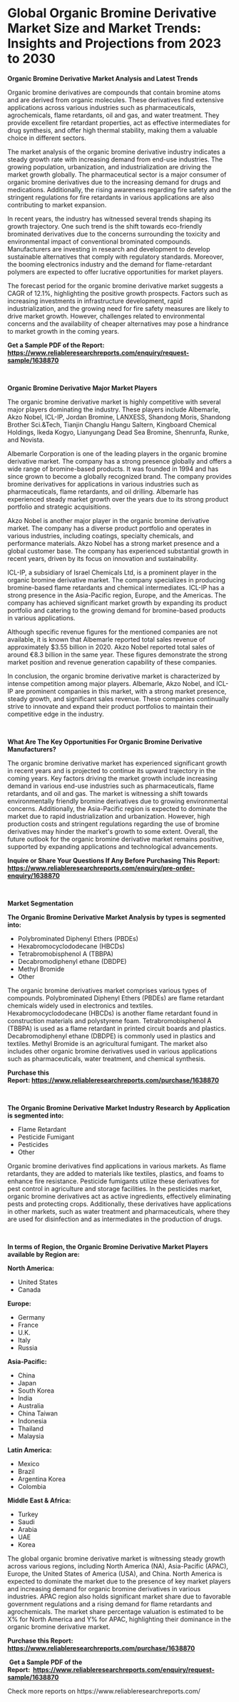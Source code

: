 <p><h1>Global Organic Bromine Derivative Market Size and Market Trends: Insights and Projections from 2023 to 2030</h1></p><p><strong>Organic Bromine Derivative Market Analysis and Latest Trends</strong></p>
<p><p>Organic bromine derivatives are compounds that contain bromine atoms and are derived from organic molecules. These derivatives find extensive applications across various industries such as pharmaceuticals, agrochemicals, flame retardants, oil and gas, and water treatment. They provide excellent fire retardant properties, act as effective intermediates for drug synthesis, and offer high thermal stability, making them a valuable choice in different sectors.</p><p>The market analysis of the organic bromine derivative industry indicates a steady growth rate with increasing demand from end-use industries. The growing population, urbanization, and industrialization are driving the market growth globally. The pharmaceutical sector is a major consumer of organic bromine derivatives due to the increasing demand for drugs and medications. Additionally, the rising awareness regarding fire safety and the stringent regulations for fire retardants in various applications are also contributing to market expansion.</p><p>In recent years, the industry has witnessed several trends shaping its growth trajectory. One such trend is the shift towards eco-friendly brominated derivatives due to the concerns surrounding the toxicity and environmental impact of conventional brominated compounds. Manufacturers are investing in research and development to develop sustainable alternatives that comply with regulatory standards. Moreover, the booming electronics industry and the demand for flame-retardant polymers are expected to offer lucrative opportunities for market players.</p><p>The forecast period for the organic bromine derivative market suggests a CAGR of 12.1%, highlighting the positive growth prospects. Factors such as increasing investments in infrastructure development, rapid industrialization, and the growing need for fire safety measures are likely to drive market growth. However, challenges related to environmental concerns and the availability of cheaper alternatives may pose a hindrance to market growth in the coming years.</p></p>
<p><strong>Get a Sample PDF of the Report:&nbsp; <a href="https://www.reliableresearchreports.com/enquiry/request-sample/1638870">https://www.reliableresearchreports.com/enquiry/request-sample/1638870</a></strong></p>
<p>&nbsp;</p>
<p><strong>Organic Bromine Derivative Major Market Players</strong></p>
<p><p>The organic bromine derivative market is highly competitive with several major players dominating the industry. These players include Albemarle, Akzo Nobel, ICL-IP, Jordan Bromine, LANXESS, Shandong Moris, Shandong Brother Sci.&Tech, Tianjin Changlu Hangu Saltern, Kingboard Chemical Holdings, Ikeda Kogyo, Lianyungang Dead Sea Bromine, Shenrunfa, Runke, and Novista.</p><p>Albemarle Corporation is one of the leading players in the organic bromine derivative market. The company has a strong presence globally and offers a wide range of bromine-based products. It was founded in 1994 and has since grown to become a globally recognized brand. The company provides bromine derivatives for applications in various industries such as pharmaceuticals, flame retardants, and oil drilling. Albemarle has experienced steady market growth over the years due to its strong product portfolio and strategic acquisitions.</p><p>Akzo Nobel is another major player in the organic bromine derivative market. The company has a diverse product portfolio and operates in various industries, including coatings, specialty chemicals, and performance materials. Akzo Nobel has a strong market presence and a global customer base. The company has experienced substantial growth in recent years, driven by its focus on innovation and sustainability.</p><p>ICL-IP, a subsidiary of Israel Chemicals Ltd, is a prominent player in the organic bromine derivative market. The company specializes in producing bromine-based flame retardants and chemical intermediates. ICL-IP has a strong presence in the Asia-Pacific region, Europe, and the Americas. The company has achieved significant market growth by expanding its product portfolio and catering to the growing demand for bromine-based products in various applications.</p><p>Although specific revenue figures for the mentioned companies are not available, it is known that Albemarle reported total sales revenue of approximately $3.55 billion in 2020. Akzo Nobel reported total sales of around €8.3 billion in the same year. These figures demonstrate the strong market position and revenue generation capability of these companies.</p><p>In conclusion, the organic bromine derivative market is characterized by intense competition among major players. Albemarle, Akzo Nobel, and ICL-IP are prominent companies in this market, with a strong market presence, steady growth, and significant sales revenue. These companies continually strive to innovate and expand their product portfolios to maintain their competitive edge in the industry.</p></p>
<p>&nbsp;</p>
<p><strong>What Are The Key Opportunities For Organic Bromine Derivative Manufacturers?</strong></p>
<p><p>The organic bromine derivative market has experienced significant growth in recent years and is projected to continue its upward trajectory in the coming years. Key factors driving the market growth include increasing demand in various end-use industries such as pharmaceuticals, flame retardants, and oil and gas. The market is witnessing a shift towards environmentally friendly bromine derivatives due to growing environmental concerns. Additionally, the Asia-Pacific region is expected to dominate the market due to rapid industrialization and urbanization. However, high production costs and stringent regulations regarding the use of bromine derivatives may hinder the market's growth to some extent. Overall, the future outlook for the organic bromine derivative market remains positive, supported by expanding applications and technological advancements.</p></p>
<p><strong>Inquire or Share Your Questions If Any Before Purchasing This Report: <a href="https://www.reliableresearchreports.com/enquiry/pre-order-enquiry/1638870">https://www.reliableresearchreports.com/enquiry/pre-order-enquiry/1638870</a></strong></p>
<p>&nbsp;</p>
<p><strong>Market Segmentation</strong></p>
<p><strong>The Organic Bromine Derivative Market Analysis by types is segmented into:</strong></p>
<p><ul><li>Polybrominated Diphenyl Ethers (PBDEs)</li><li>Hexabromocyclododecane (HBCDs)</li><li>Tetrabromobisphenol A (TBBPA)</li><li>Decabromodiphenyl ethane (DBDPE)</li><li>Methyl Bromide</li><li>Other</li></ul></p>
<p><p>The organic bromine derivatives market comprises various types of compounds. Polybrominated Diphenyl Ethers (PBDEs) are flame retardant chemicals widely used in electronics and textiles. Hexabromocyclododecane (HBCDs) is another flame retardant found in construction materials and polystyrene foam. Tetrabromobisphenol A (TBBPA) is used as a flame retardant in printed circuit boards and plastics. Decabromodiphenyl ethane (DBDPE) is commonly used in plastics and textiles. Methyl Bromide is an agricultural fumigant. The market also includes other organic bromine derivatives used in various applications such as pharmaceuticals, water treatment, and chemical synthesis.</p></p>
<p><strong>Purchase this Report:&nbsp;<a href="https://www.reliableresearchreports.com/purchase/1638870">https://www.reliableresearchreports.com/purchase/1638870</a></strong></p>
<p>&nbsp;</p>
<p><strong>The Organic Bromine Derivative Market Industry Research by Application is segmented into:</strong></p>
<p><ul><li>Flame Retardant</li><li>Pesticide Fumigant</li><li>Pesticides</li><li>Other</li></ul></p>
<p><p>Organic bromine derivatives find applications in various markets. As flame retardants, they are added to materials like textiles, plastics, and foams to enhance fire resistance. Pesticide fumigants utilize these derivatives for pest control in agriculture and storage facilities. In the pesticides market, organic bromine derivatives act as active ingredients, effectively eliminating pests and protecting crops. Additionally, these derivatives have applications in other markets, such as water treatment and pharmaceuticals, where they are used for disinfection and as intermediates in the production of drugs.</p></p>
<p>&nbsp;</p>
<p><strong>In terms of Region, the Organic Bromine Derivative Market Players available by Region are:</strong></p>
<p>
    <p> <strong> North America: </strong>
        <ul>
            <li>United States</li>
            <li>Canada</li>
        </ul>
        </p> 
    <p> <strong> Europe: </strong>
        <ul>
            <li>Germany</li>
            <li>France</li>
            <li>U.K.</li>
            <li>Italy</li>
            <li>Russia</li>
        </ul>
        </p> 
    <p> <strong> Asia-Pacific: </strong>
        <ul>
            <li>China</li>
            <li>Japan</li>
            <li>South Korea</li>
            <li>India</li>
            <li>Australia</li>
            <li>China Taiwan</li>
            <li>Indonesia</li>
            <li>Thailand</li>
            <li>Malaysia</li>
        </ul>
        </p> 
    <p> <strong> Latin America: </strong>
        <ul>
            <li>Mexico</li>
            <li>Brazil</li>
            <li>Argentina Korea</li>
            <li>Colombia</li>
        </ul>
        </p> 
    <p> <strong> Middle East & Africa: </strong>
        <ul>
            <li>Turkey</li>
            <li>Saudi</li>
            <li>Arabia</li>
            <li>UAE</li>
            <li>Korea</li>
        </ul>
    </p>
    </p>
<p><p>The global organic bromine derivative market is witnessing steady growth across various regions, including North America (NA), Asia-Pacific (APAC), Europe, the United States of America (USA), and China. North America is expected to dominate the market due to the presence of key market players and increasing demand for organic bromine derivatives in various industries. APAC region also holds significant market share due to favorable government regulations and a rising demand for flame retardants and agrochemicals. The market share percentage valuation is estimated to be X% for North America and Y% for APAC, highlighting their dominance in the organic bromine derivative market.</p></p>
<p><strong>Purchase this Report: <a href="https://www.reliableresearchreports.com/purchase/1638870">https://www.reliableresearchreports.com/purchase/1638870</a></strong></p>
<p>&nbsp;<strong>Get a Sample PDF of the Report:&nbsp;&nbsp;<a href="https://www.reliableresearchreports.com/enquiry/request-sample/1638870">https://www.reliableresearchreports.com/enquiry/request-sample/1638870</a></strong></p>
<p><strong></strong></p>
<p>Check more reports on https://www.reliableresearchreports.com/</p>